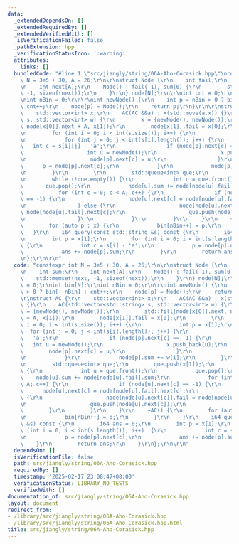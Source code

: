 ```yaml
---
data:
  _extendedDependsOn: []
  _extendedRequiredBy: []
  _extendedVerifiedWith: []
  _isVerificationFailed: false
  _pathExtension: hpp
  _verificationStatusIcon: ':warning:'
  attributes:
    links: []
  bundledCode: "#line 1 \"src/jiangly/string/06A-Aho-Corasick.hpp\"\nconstexpr int\
    \ N = 3e5 + 30, A = 26;\r\n\r\nstruct Node {\r\n    int fail;\r\n    int sum;\r\
    \n    int next[A];\r\n    Node() : fail(-1), sum(0) {\r\n        std::memset(next,\
    \ -1, sizeof(next));\r\n    }\r\n} node[N];\r\n\r\nint cnt = 0;\r\nint bin[N];\r\
    \nint nBin = 0;\r\n\r\nint newNode() {\r\n    int p = nBin > 0 ? bin[--nBin] :\
    \ cnt++;\r\n    node[p] = Node();\r\n    return p;\r\n}\r\n\r\nstruct AC {\r\n\
    \    std::vector<int> x;\r\n    AC(AC &&a) : x(std::move(a.x)) {}\r\n    AC(std::vector<std::string>\
    \ s, std::vector<int> w) {\r\n        x = {newNode(), newNode()};\r\n        std::fill(node[x[0]].next,\
    \ node[x[0]].next + A, x[1]);\r\n        node[x[1]].fail = x[0];\r\n        \r\
    \n        for (int i = 0; i < int(s.size()); i++) {\r\n            int p = x[1];\r\
    \n            for (int j = 0; j < int(s[i].length()); j++) {\r\n             \
    \   int c = s[i][j] - 'a';\r\n                if (node[p].next[c] == -1) {\r\n\
    \                    int u = newNode();\r\n                    x.push_back(u);\r\
    \n                    node[p].next[c] = u;\r\n                }\r\n          \
    \      p = node[p].next[c];\r\n            }\r\n            node[p].sum += w[i];\r\
    \n        }\r\n        \r\n        std::queue<int> que;\r\n        que.push(x[1]);\r\
    \n        while (!que.empty()) {\r\n            int u = que.front();\r\n     \
    \       que.pop();\r\n            node[u].sum += node[node[u].fail].sum;\r\n \
    \           for (int c = 0; c < A; c++) {\r\n                if (node[u].next[c]\
    \ == -1) {\r\n                    node[u].next[c] = node[node[u].fail].next[c];\r\
    \n                } else {\r\n                    node[node[u].next[c]].fail =\
    \ node[node[u].fail].next[c];\r\n                    que.push(node[u].next[c]);\r\
    \n                }\r\n            }\r\n        }\r\n    }\r\n    ~AC() {\r\n\
    \        for (auto p : x) {\r\n            bin[nBin++] = p;\r\n        }\r\n \
    \   }\r\n    i64 query(const std::string &s) const {\r\n        i64 ans = 0;\r\
    \n        int p = x[1];\r\n        for (int i = 0; i < int(s.length()); i++) \
    \ {\r\n            int c = s[i] - 'a';\r\n            p = node[p].next[c];\r\n\
    \            ans += node[p].sum;\r\n        }\r\n        return ans;\r\n    }\r\
    \n};\r\n\r\n"
  code: "constexpr int N = 3e5 + 30, A = 26;\r\n\r\nstruct Node {\r\n    int fail;\r\
    \n    int sum;\r\n    int next[A];\r\n    Node() : fail(-1), sum(0) {\r\n    \
    \    std::memset(next, -1, sizeof(next));\r\n    }\r\n} node[N];\r\n\r\nint cnt\
    \ = 0;\r\nint bin[N];\r\nint nBin = 0;\r\n\r\nint newNode() {\r\n    int p = nBin\
    \ > 0 ? bin[--nBin] : cnt++;\r\n    node[p] = Node();\r\n    return p;\r\n}\r\n\
    \r\nstruct AC {\r\n    std::vector<int> x;\r\n    AC(AC &&a) : x(std::move(a.x))\
    \ {}\r\n    AC(std::vector<std::string> s, std::vector<int> w) {\r\n        x\
    \ = {newNode(), newNode()};\r\n        std::fill(node[x[0]].next, node[x[0]].next\
    \ + A, x[1]);\r\n        node[x[1]].fail = x[0];\r\n        \r\n        for (int\
    \ i = 0; i < int(s.size()); i++) {\r\n            int p = x[1];\r\n          \
    \  for (int j = 0; j < int(s[i].length()); j++) {\r\n                int c = s[i][j]\
    \ - 'a';\r\n                if (node[p].next[c] == -1) {\r\n                 \
    \   int u = newNode();\r\n                    x.push_back(u);\r\n            \
    \        node[p].next[c] = u;\r\n                }\r\n                p = node[p].next[c];\r\
    \n            }\r\n            node[p].sum += w[i];\r\n        }\r\n        \r\
    \n        std::queue<int> que;\r\n        que.push(x[1]);\r\n        while (!que.empty())\
    \ {\r\n            int u = que.front();\r\n            que.pop();\r\n        \
    \    node[u].sum += node[node[u].fail].sum;\r\n            for (int c = 0; c <\
    \ A; c++) {\r\n                if (node[u].next[c] == -1) {\r\n              \
    \      node[u].next[c] = node[node[u].fail].next[c];\r\n                } else\
    \ {\r\n                    node[node[u].next[c]].fail = node[node[u].fail].next[c];\r\
    \n                    que.push(node[u].next[c]);\r\n                }\r\n    \
    \        }\r\n        }\r\n    }\r\n    ~AC() {\r\n        for (auto p : x) {\r\
    \n            bin[nBin++] = p;\r\n        }\r\n    }\r\n    i64 query(const std::string\
    \ &s) const {\r\n        i64 ans = 0;\r\n        int p = x[1];\r\n        for\
    \ (int i = 0; i < int(s.length()); i++)  {\r\n            int c = s[i] - 'a';\r\
    \n            p = node[p].next[c];\r\n            ans += node[p].sum;\r\n    \
    \    }\r\n        return ans;\r\n    }\r\n};\r\n\r\n"
  dependsOn: []
  isVerificationFile: false
  path: src/jiangly/string/06A-Aho-Corasick.hpp
  requiredBy: []
  timestamp: '2025-02-17 23:08:47+08:00'
  verificationStatus: LIBRARY_NO_TESTS
  verifiedWith: []
documentation_of: src/jiangly/string/06A-Aho-Corasick.hpp
layout: document
redirect_from:
- /library/src/jiangly/string/06A-Aho-Corasick.hpp
- /library/src/jiangly/string/06A-Aho-Corasick.hpp.html
title: src/jiangly/string/06A-Aho-Corasick.hpp
---
```


